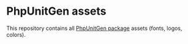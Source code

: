 # PhpUnitGen assets

This repository contains all
[PhpUnitGen package](https://github.com/paul-thebaud/phpunit-generator)
assets (fonts, logos, colors).
